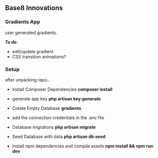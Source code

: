  ## Base8 Innovations
 ### Gradients App  
 user generated gradients.
 
 **To do**
 - edit/update gradient
 - CSS transition animations?
 
 ### Setup
after unpacking repo...
- Install Composer Dependencies
**composer install**
- generate app key
**php artisan key:generate**
- Create Empty Database
**gradients**
- add the connection credentials in the .env file 

- Database migrations
**php artisan migrate**
- Seed Database with data
**php artisan db:seed**
 
- Install npm dependencies and compile assets
**npm install && npm run dev**



  
